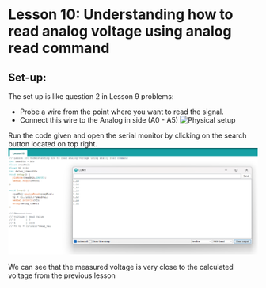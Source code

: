 # Lesson 10: Understanding how to read analog voltage using analog read command
## Set-up:
The set up is like question 2 in Lesson 9 problems:
+ Probe a wire from the point where you want to read the signal.
+ Connect this wire to the Analog in side (A0 - A5)
![Physical setup](images/img1.png)

Run the code given and open the serial monitor by clicking on the search button located on top right.
![Measured output in the searial monitor](images/img2.png)

We can see that the measured voltage is very close to the calculated voltage from the previous lesson